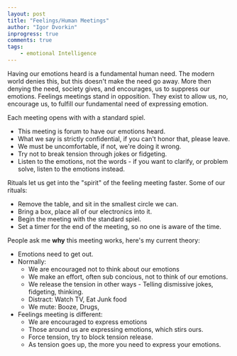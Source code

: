 ```yaml
--- 
layout: post
title: "Feelings/Human Meetings"
author: "Igor Dvorkin"
inprogress: true
comments: true
tags:
    - emotional Intelligence
---
```


Having our emotions heard is a fundamental human need. The modern world denies this, but this doesn't make the need go away. More then denying the need, society gives, and encourages, us to suppress our emotions.  Feelings meetings stand in opposition. They exist to allow us, no, encourage us, to fulfill our fundamental need of expressing emotion.

Each meeting opens with with a standard spiel.

* This meeting is forum to have our emotions heard.
* What we say is strictly confidential, if you can't honor that, please leave.
* We must be uncomfortable, if not, we're doing it wrong. 
* Try not to break tension through jokes or fidgeting.
* Listen to the emotions, not the words - if you want to clarify, or problem solve, listen to the emotions instead.

Rituals let us get into the "spirit" of the feeling meeting faster. Some of our rituals:

* Remove the table, and sit in the smallest circle we can.
* Bring a box, place all of our electronics into it. 
* Begin the meeting with the standard spiel.
* Set a timer for the end of the meeting, so no one is aware of the time.

People ask me __why__ this meeting works, here's my current theory:

* Emotions need to get out. 
* Normally:
    * We are encouraged not to think about our emotions
    * We make an effort, often sub concious,  not to think of our emotions.
    * We release the tension in other ways - Telling dismissive jokes, fidgeting, thinking.
    * Distract: Watch TV, Eat Junk food
    * We mute: Booze, Drugs, 
* Feelings meeting is different:
    * We are encouraged to express emotions
    * Those around us are expressing emotions, which stirs ours.
    * Force tension, try to block tension release.
    * As tension goes up, the more you need to express your emotions.

